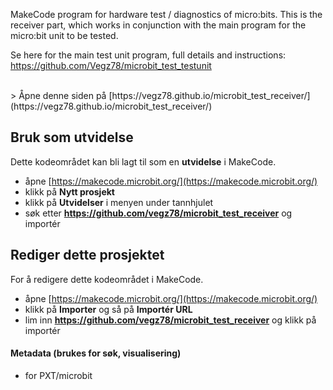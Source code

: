MakeCode program for hardware test / diagnostics of micro:bits. This is the receiver part, which works in conjunction with the main program for the micro:bit unit to be tested.

Se here for the main test unit program, full details and instructions:<BR>
https://github.com/Vegz78/microbit_test_testunit

<BR>
> Åpne denne siden på [https://vegz78.github.io/microbit_test_receiver/](https://vegz78.github.io/microbit_test_receiver/)

## Bruk som utvidelse

Dette kodeområdet kan bli lagt til som en **utvidelse** i MakeCode.

* åpne [https://makecode.microbit.org/](https://makecode.microbit.org/)
* klikk på **Nytt prosjekt**
* klikk på **Utvidelser** i menyen under tannhjulet
* søk etter **https://github.com/vegz78/microbit_test_receiver** og importér

## Rediger dette prosjektet

For å redigere dette kodeområdet i MakeCode.

* åpne [https://makecode.microbit.org/](https://makecode.microbit.org/)
* klikk på **Importer** og så på **Importér URL**
* lim inn **https://github.com/vegz78/microbit_test_receiver** og klikk på importér

#### Metadata (brukes for søk, visualisering)

* for PXT/microbit
<script src="https://makecode.com/gh-pages-embed.js"></script><script>makeCodeRender("{{ site.makecode.home_url }}", "{{ site.github.owner_name }}/{{ site.github.repository_name }}");</script>
